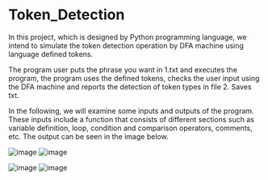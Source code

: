 # Token_Detection
In this project, which is designed by Python programming language, we intend to simulate the token detection operation by DFA machine using language defined tokens.

The program user puts the phrase you want in 1.txt and executes the program, the program uses the defined tokens, checks the user input using the DFA machine and reports the detection of token types in file 2. Saves txt.

In the following, we will examine some inputs and outputs of the program.
These inputs include a function that consists of different sections such as variable definition, loop, condition and comparison operators, comments, etc. The output can be seen in the image below.

![image](https://user-images.githubusercontent.com/98252080/160637218-81e8bf19-791d-48ae-ac97-15f02b891b59.png)
![image](https://user-images.githubusercontent.com/98252080/160637298-29238f5d-8516-4e48-846c-68bbd95c82a8.png)

![image](https://user-images.githubusercontent.com/98252080/160637360-2aaddc10-80cb-461d-a6e1-80bb8f2a5dfc.png)
![image](https://user-images.githubusercontent.com/98252080/160637399-22dc64d2-3981-479e-a109-c47bab2aa9fe.png)

